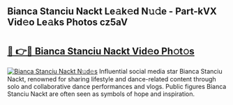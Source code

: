 ## Bianca Stanciu Nackt Le𝚊k𝚎d N𝚞𝚍e - Part-kVX Vid𝚎o Le𝚊ks Photos cz5aV

# <h2><a href="http://fb07dac.evod.top/?m=Bianca+Stanciu+Nackt">🔗 👉🔴 Bianca Stanciu Nackt Vid𝚎o Ph𝚘t𝚘s</a></h2>

[![Bianca Stanciu Nackt N𝚞d𝚎s](https://i.imgur.com/8V9OHl7.gif)](http://fb07dac.evod.top/?m=Bianca+Stanciu+Nackt)
Influential social media star Bianca Stanciu Nackt, renowned for sharing lifestyle and dance-related content through solo and collaborative dance performances and vlogs. Public figures Bianca Stanciu Nackt are often seen as symbols of hope and inspiration. 
